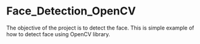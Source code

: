 # Face_Detection_OpenCV
The objective of the project is to detect  the face. This is simple example of how to detect face using OpenCV library. 
